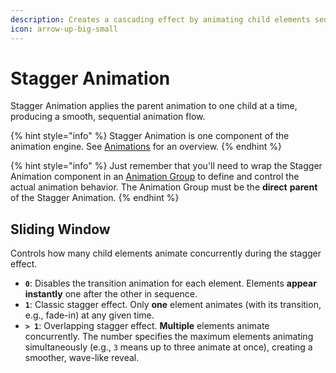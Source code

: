 ```yaml
---
description: Creates a cascading effect by animating child elements sequentially.
icon: arrow-up-big-small
---
```


# Stagger Animation

Stagger Animation applies the parent animation to one child at a time, producing a smooth, sequential animation flow.

{% hint style="info" %}
Stagger Animation is one component of the animation engine. See [Animations](../foundations/animations.md) for an overview.
{% endhint %}

{% hint style="info" %}
Just remember that you'll need to wrap the Stagger Animation component in an [Animation Group](animation-group.md) to define and control the actual animation behavior. The Animation Group must be the **direct** **parent** of the Stagger Animation.
{% endhint %}

## Sliding Window

Controls how many child elements animate concurrently during the stagger effect.

* **`0`**: Disables the transition animation for each element. Elements **appear instantly** one after the other in sequence.
* **`1`**: Classic stagger effect. Only **one** element animates (with its transition, e.g., fade-in) at any given time.
* **`> 1`**: Overlapping stagger effect. **Multiple** elements animate concurrently. The number specifies the maximum elements animating simultaneously (e.g., `3` means up to three animate at once), creating a smoother, wave-like reveal.
